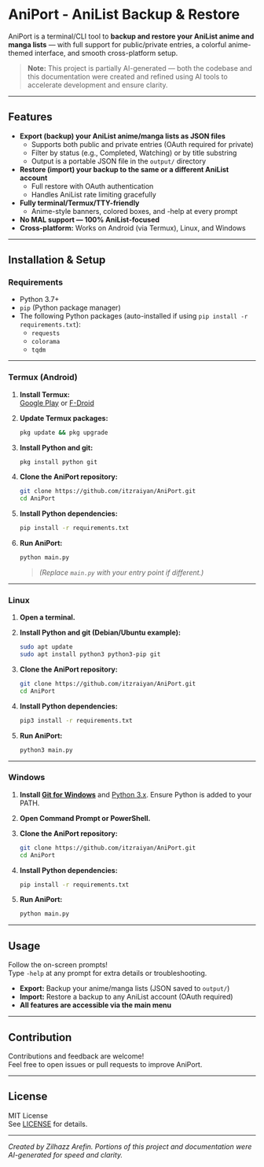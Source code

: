 # AniPort - AniList Backup & Restore

AniPort is a terminal/CLI tool to **backup and restore your AniList anime and manga lists** — with full support for public/private entries, a colorful anime-themed interface, and smooth cross-platform setup.

> **Note:** This project is partially AI-generated — both the codebase and this documentation were created and refined using AI tools to accelerate development and ensure clarity.

---

## Features

- **Export (backup) your AniList anime/manga lists as JSON files**
  - Supports both public and private entries (OAuth required for private)
  - Filter by status (e.g., Completed, Watching) or by title substring
  - Output is a portable JSON file in the `output/` directory
- **Restore (import) your backup to the same or a different AniList account**
  - Full restore with OAuth authentication
  - Handles AniList rate limiting gracefully
- **Fully terminal/Termux/TTY-friendly**
  - Anime-style banners, colored boxes, and -help at every prompt
- **No MAL support — 100% AniList-focused**
- **Cross-platform:** Works on Android (via Termux), Linux, and Windows

---

## Installation & Setup

### Requirements

- Python 3.7+
- `pip` (Python package manager)
- The following Python packages (auto-installed if using `pip install -r requirements.txt`):
  - `requests`
  - `colorama`
  - `tqdm`

---

### Termux (Android)

1. **Install Termux:**  
   [Google Play](https://play.google.com/store/apps/details?id=com.termux) or [F-Droid](https://f-droid.org/packages/com.termux/)

2. **Update Termux packages:**
   ```sh
   pkg update && pkg upgrade
   ```

3. **Install Python and git:**
   ```sh
   pkg install python git
   ```

4. **Clone the AniPort repository:**
   ```sh
   git clone https://github.com/itzraiyan/AniPort.git
   cd AniPort
   ```

5. **Install Python dependencies:**
   ```sh
   pip install -r requirements.txt
   ```

6. **Run AniPort:**
   ```sh
   python main.py
   ```
   > *(Replace `main.py` with your entry point if different.)*

---

### Linux

1. **Open a terminal.**

2. **Install Python and git (Debian/Ubuntu example):**
   ```sh
   sudo apt update
   sudo apt install python3 python3-pip git
   ```

3. **Clone the AniPort repository:**
   ```sh
   git clone https://github.com/itzraiyan/AniPort.git
   cd AniPort
   ```

4. **Install Python dependencies:**
   ```sh
   pip3 install -r requirements.txt
   ```

5. **Run AniPort:**
   ```sh
   python3 main.py
   ```

---

### Windows

1. **Install [Git for Windows](https://git-scm.com/download/win)** and [Python 3.x](https://www.python.org/downloads/). Ensure Python is added to your PATH.

2. **Open Command Prompt or PowerShell.**

3. **Clone the AniPort repository:**
   ```sh
   git clone https://github.com/itzraiyan/AniPort.git
   cd AniPort
   ```

4. **Install Python dependencies:**
   ```sh
   pip install -r requirements.txt
   ```

5. **Run AniPort:**
   ```sh
   python main.py
   ```

---

## Usage

Follow the on-screen prompts!  
Type `-help` at any prompt for extra details or troubleshooting.

- **Export:** Backup your anime/manga lists (JSON saved to `output/`)
- **Import:** Restore a backup to any AniList account (OAuth required)
- **All features are accessible via the main menu**

---

## Contribution

Contributions and feedback are welcome!  
Feel free to open issues or pull requests to improve AniPort.

---

## License

MIT License  
See [LICENSE](LICENSE) for details.

---

*Created by Zilhazz Arefin. Portions of this project and documentation were AI-generated for speed and clarity.*
